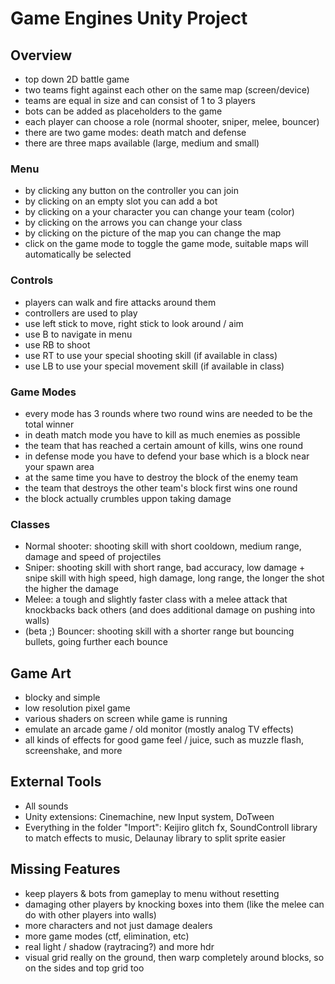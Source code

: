 # Game Engines Unity Project

## Overview

- top down 2D battle game
- two teams fight against each other on the same map (screen/device)
- teams are equal in size and can consist of 1 to 3 players
- bots can be added as placeholders to the game
- each player can choose a role (normal shooter, sniper, melee, bouncer)
- there are two game modes: death match and defense
- there are three maps available (large, medium and small)

### Menu

- by clicking any button on the controller you can join
- by clicking on an empty slot you can add a bot
- by clicking on a your character you can change your team (color)
- by clicking on the arrows you can change your class
- by clicking on the picture of the map you can change the map
- click on the game mode to toggle the game mode, suitable maps will automatically be selected

### Controls

- players can walk and fire attacks around them
- controllers are used to play
- use left stick to move, right stick to look around / aim
- use B to navigate in menu
- use RB to shoot
- use RT to use your special shooting skill (if available in class)
- use LB to use your special movement skill (if available in class)

### Game Modes

- every mode has 3 rounds where two round wins are needed to be the total winner
- in death match mode you have to kill as much enemies as possible
- the team that has reached a certain amount of kills, wins one round
- in defense mode you have to defend your base which is a block near your spawn area
- at the same time you have to destroy the block of the enemy team
- the team that destroys the other team's block first wins one round
- the block actually crumbles uppon taking damage

### Classes

- Normal shooter: shooting skill with short cooldown, medium range, damage and speed of projectiles
- Sniper: shooting skill with short range, bad accuracy, low damage + snipe skill with high speed, high damage, long range, the longer the shot the higher the damage
- Melee: a tough and slightly faster class with a melee attack that knockbacks back others (and does additional damage on pushing into walls)
- (beta ;) Bouncer: shooting skill with a shorter range but bouncing bullets, going further each bounce

## Game Art

- blocky and simple
- low resolution pixel game
- various shaders on screen while game is running
- emulate an arcade game / old monitor (mostly analog TV effects)
- all kinds of effects for good game feel / juice, such as muzzle flash, screenshake, and more

## External Tools

- All sounds
- Unity extensions: Cinemachine, new Input system, DoTween
- Everything in the folder "Import": Keijiro glitch fx, SoundControll library to match effects to music, Delaunay library to split sprite easier

## Missing Features

- keep players & bots from gameplay to menu without resetting
- damaging other players by knocking boxes into them (like the melee can do with other players into walls)
- more characters and not just damage dealers
- more game modes (ctf, elimination, etc)
- real light / shadow (raytracing?) and more hdr
- visual grid really on the ground, then warp completely around blocks, so on the sides and top grid too